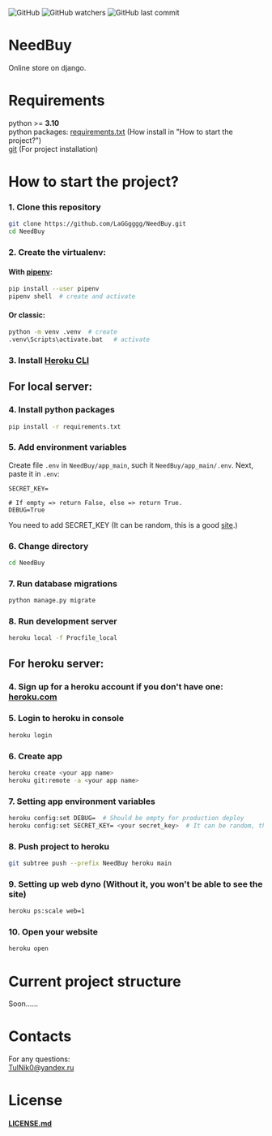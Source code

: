 ![GitHub](https://img.shields.io/github/license/LaGGgggg/NeedBuy?label=License%3A)
![GitHub watchers](https://img.shields.io/github/watchers/LaGGgggg/NeedBuy)
![GitHub last commit](https://img.shields.io/github/last-commit/LaGGgggg/NeedBuy)

# NeedBuy

Online store on django.

# Requirements

python >= **3.10**<br>
python packages: [requirements.txt](NeedBuy/requirements.txt) (How install in "How to start the project?")<br>
[git](https://git-scm.com/downloads) (For project installation)

# How to start the project?

### 1. Clone this repository

```bash
git clone https://github.com/LaGGgggg/NeedBuy.git
cd NeedBuy
```

### 2. Create the virtualenv:

#### With [pipenv](https://pipenv.pypa.io/en/latest/):

```bash
pip install --user pipenv
pipenv shell  # create and activate
```

#### Or classic:

```bash
python -m venv .venv  # create
.venv\Scripts\activate.bat   # activate
```

### 3. Install [Heroku CLI](https://devcenter.heroku.com/articles/getting-started-with-python#set-up)

## For local server:

### 4. Install python packages

```bash
pip install -r requirements.txt
```

### 5. Add environment variables

Create file `.env` in `NeedBuy/app_main`, such it `NeedBuy/app_main/.env`. Next, paste it in `.env`:
```
SECRET_KEY=

# If empty => return False, else => return True.
DEBUG=True
```
You need to add SECRET_KEY (It can be random, this is a good [site](https://djecrety.ir/).)

### 6. Change directory

```bash
cd NeedBuy
```

### 7. Run database migrations

```bash
python manage.py migrate
```

### 8. Run development server

```bash
heroku local -f Procfile_local
```

## For heroku server:

### 4. Sign up for a heroku account if you don't have one: [heroku.com](https://heroku.com/)

### 5. Login to heroku in console

```bash
heroku login
```

### 6. Create app

```bash
heroku create <your app name>
heroku git:remote -a <your app name>
```

### 7. Setting app environment variables

```bash
heroku config:set DEBUG=  # Should be empty for production deploy
heroku config:set SECRET_KEY= <your secret_key>  # It can be random, this is a good site: https://djecrety.ir/
```

### 8. Push project to heroku

```bash
git subtree push --prefix NeedBuy heroku main
```

### 9. Setting up web dyno (Without it, you won't be able to see the site)

```bash
heroku ps:scale web=1
```

### 10. Open your website

```bash
heroku open
```

# Current project structure

Soon......

# Contacts

For any questions:<br>
TulNik0@yandex.ru

# License

#### [LICENSE.md](LICENSE.md)

